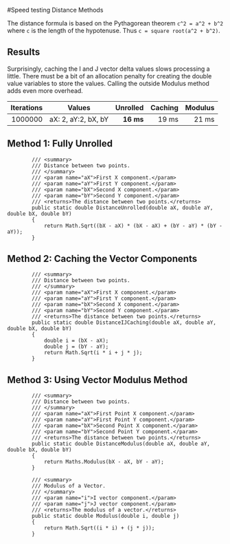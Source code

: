 #Speed testing Distance Methods

The distance formula is based on the Pythagorean theorem `c^2 = a^2 + b^2` where `c` is the length of the hypotenuse. 
Thus `c = square root(a^2 + b^2)`.

## Results

Surprisingly, caching the I and J vector delta values slows processing a little. There must be a bit of an allocation penalty for creating the double value variables to store the values. 
Calling the outside Modulus method adds even more overhead.

| Iterations | Values | Unrolled | Caching | Modulus |
|---:|:---:|---:|---:|---:|
| 1000000 | aX: 2, aY:2, bX, bY | **16 ms** | 19 ms | 21 ms |

## Method 1: Fully Unrolled

```
        /// <summary>
        /// Distance between two points.
        /// </summary>
        /// <param name="aX">First X component.</param>
        /// <param name="aY">First Y component.</param>
        /// <param name="bX">Second X component.</param>
        /// <param name="bY">Second Y component.</param>
        /// <returns>The distance between two points.</returns>
        public static double DistanceUnrolled(double aX, double aY, double bX, double bY)
        {
            return Math.Sqrt((bX - aX) * (bX - aX) + (bY - aY) * (bY - aY));
        }
```

## Method 2: Caching the Vector Components

```
        /// <summary>
        /// Distance between two points.
        /// </summary>
        /// <param name="aX">First X component.</param>
        /// <param name="aY">First Y component.</param>
        /// <param name="bX">Second X component.</param>
        /// <param name="bY">Second Y component.</param>
        /// <returns>The distance between two points.</returns>
        public static double DistanceIJCaching(double aX, double aY, double bX, double bY)
        {
            double i = (bX - aX);
            double j = (bY - aY);
            return Math.Sqrt(i * i + j * j);
        }
```

## Method 3: Using Vector Modulus Method

```
        /// <summary>
        /// Distance between two points.
        /// </summary>
        /// <param name="aX">First Point X component.</param>
        /// <param name="aY">First Point Y component.</param>
        /// <param name="bX">Second Point X component.</param>
        /// <param name="bY">Second Point Y component.</param>
        /// <returns>The distance between two points.</returns>
        public static double DistanceModulus(double aX, double aY, double bX, double bY)
        {
            return Maths.Modulus(bX - aX, bY - aY);
        }

        /// <summary>
        /// Modulus of a Vector.
        /// </summary>
        /// <param name="i">I vector component.</param>
        /// <param name="j">J vector component.</param>
        /// <returns>The modulus of a vector.</returns>
        public static double Modulus(double i, double j)
        {
            return Math.Sqrt((i * i) + (j * j));
        }
```